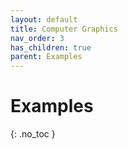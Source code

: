 ```yaml
---
layout: default
title: Computer Graphics
nav_order: 3
has_children: true
parent: Examples 
---
```


# Examples
{: .no_toc }


